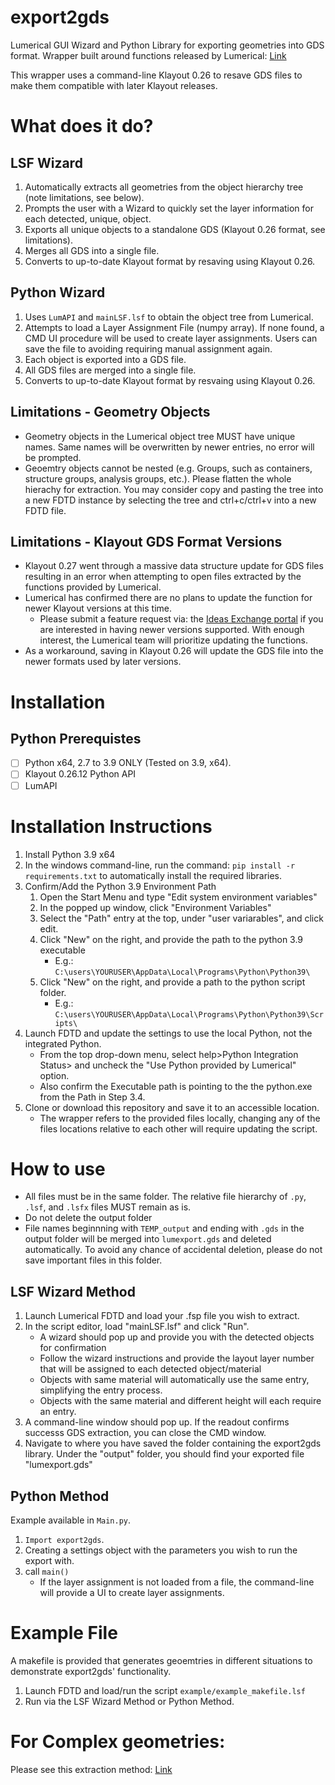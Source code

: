 # export2gds
Lumerical GUI Wizard and Python Library for exporting geometries into GDS format.
Wrapper built around functions released by Lumerical: [Link](https://optics.ansys.com/hc/en-us/articles/1500006203341-GDSII-Export-Automation)

This wrapper uses a command-line Klayout 0.26 to resave GDS files to make them compatible with later Klayout releases.

# What does it do?
## LSF Wizard
1. Automatically extracts all geometries from the object hierarchy tree (note limitations, see below).
2. Prompts the user with a Wizard to quickly set the layer information for each detected, unique, object.
3. Exports all unique objects to a standalone GDS (Klayout 0.26 format, see limitations).
4. Merges all GDS into a single file.
5. Converts to up-to-date Klayout format by resaving using Klayout 0.26.

## Python Wizard
1. Uses `LumAPI` and `mainLSF.lsf` to obtain the object tree from Lumerical.
2. Attempts to load a Layer Assignment File (numpy array). If none found, a CMD UI procedure will be used to create layer assignments. Users can save the file to avoiding requiring manual assignment again.
3. Each object is exported into a GDS file.
4. All GDS files are merged into a single file.
5. Converts to up-to-date Klayout format by resvaing using Klayout 0.26.

## Limitations - Geometry Objects
- Geometry objects in the Lumerical object tree MUST have unique names. Same names will be overwritten by newer entries, no error will be prompted.
- Geoemtry objects cannot be nested (e.g. Groups, such as containers, structure groups, analysis groups, etc.). 
Please flatten the whole hierachy for extraction. You may consider copy and pasting the tree into a new FDTD instance by selecting the tree and ctrl+c/ctrl+v into a new FDTD file.

## Limitations - Klayout GDS Format Versions
- Klayout 0.27 went through a massive data structure update for GDS files resulting in an error when attempting to open files extracted by the functions provided by Lumerical. 
- Lumerical has confirmed there are no plans to update the function for newer Klayout versions at this time.
    - Please submit a feature request via: the [Ideas Exchange portal](https://ix.lumerical.com/) if you are interested in having newer versions supported. With enough interest, the Lumerical team will prioritize updating the functions.
- As a workaround, saving in Klayout 0.26 will update the GDS file into the newer formats used by later versions.

# Installation
## Python Prerequistes
- [ ] Python x64, 2.7 to 3.9 ONLY (Tested on 3.9, x64).
- [ ] Klayout 0.26.12 Python API 
- [ ] LumAPI

# Installation Instructions
1. Install Python 3.9 x64
2. In the windows command-line, run the command: `pip install -r requirements.txt` to automatically install the required libraries.
3. Confirm/Add the Python 3.9 Environment Path
    1. Open the Start Menu and type "Edit system environment variables"
    2. In the popped up window, click "Environment Variables"
    3. Select the "Path" entry at the top, under "user variarables", and click edit.
    4. Click "New" on the right, and provide the path to the python 3.9 executable 
        - E.g.: `C:\users\YOURUSER\AppData\Local\Programs\Python\Python39\`
    5. Click "New" on the right, and provide a path to the python script folder.
        - E.g.: `C:\users\YOURUSER\AppData\Local\Programs\Python\Python39\Scripts\`
4. Launch FDTD and update the settings to use the local Python, not the integrated Python.
    - From the top drop-down menu, select help>Python Integration Status> and uncheck the "Use Python provided by Lumerical" option.
    - Also confirm the Executable path is pointing to the the python.exe from the Path in Step 3.4.
5. Clone or download this repository and save it to an accessible location.
    - The wrapper refers to the provided files locally, changing any of the files locations relative to each other will require updating the script.

# How to use
- All files must be in the same folder. The relative file hierarchy of `.py`, `.lsf`, and `.lsfx` files MUST remain as is.
- Do not delete the output folder
- File names beginnning with `TEMP_output` and ending with `.gds` in the output folder will be merged into `lumexport.gds` and deleted automatically. To avoid any chance of accidental deletion, please do not save important files in this folder.

## LSF Wizard Method
1. Launch Lumerical FDTD and load your .fsp file you wish to extract.
2. In the script editor, load "mainLSF.lsf" and click "Run".
    - A wizard should pop up and provide you with the detected objects for confirmation
    - Follow the wizard instructions and provide the layout layer number that will be assigned to each detected object/material
    - Objects with same material will automatically use the same entry, simplifying the entry process.
    - Objects with the same material and different height will each require an entry.
3. A command-line window should pop up. If the readout confirms successs GDS extraction, you can close the CMD window.
4. Navigate to where you have saved the folder containing the export2gds library. Under the "output" folder, you should find your exported file "lumexport.gds"

## Python Method
Example available in `Main.py`.
1. `Import export2gds`.
2. Creating a settings object with the parameters you wish to run the export with.
3. call `main()`
    - If the layer assignment is not loaded from a file, the command-line will provide a UI to create layer assignments.

# Example File
A makefile is provided that generates geoemtries in different situations to demonstrate export2gds' functionality.
1. Launch FDTD and load/run the script `example/example_makefile.lsf`
2. Run via the LSF Wizard Method or Python Method.

# For Complex geometries:
Please see this extraction method: [Link](https://optics.ansys.com/hc/en-us/articles/1500007228522-GDS-pattern-extraction-for-inverse-designed-devices-using-contours-method)
